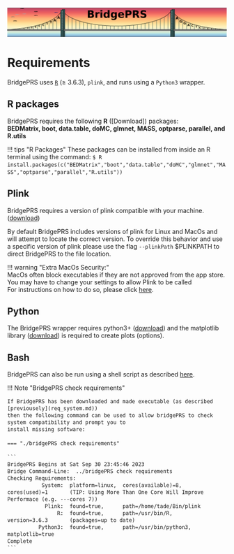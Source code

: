 ![Screenshot](img/slim/req_logo2.png)

# Requirements 

BridgePRS uses [`R`](https://www.r-project.org/) ($\geq$ 3.6.3), `plink`, and runs using a `Python3` wrapper. 


## R packages

BridgePRS requires the following **R** ([Download]) packages:   
**BEDMatrix, boot, data.table, doMC, glmnet, MASS, optparse, parallel, and R.utils**

!!! tips "R Packages"
    These packages can be installed from inside an R terminal using the command: 
        ```
        $ R 
        install.packages(c("BEDMatrix","boot","data.table","doMC","glmnet","MASS","optparse","parallel","R.utils")) 
        ```


## Plink 
BridgePRS requires a version of plink compatible with your machine. ([download](https://www.cog-genomics.org/plink/))

By default BridgePRS includes versions of plink for Linux and MacOs and will attempt to locate the correct version. 
To override this behavior and use a specific version of plink please use the flag `--plinkPath` $PLINKPATH to direct BridgePRS 
to the file location.  

!!! warning "Extra MacOs Security:"   
    MacOs often block executables if they are not approved from the app store.
    You may have to change your settings to allow Plink to be called  
    For instructions on how to do so, please click [here](req_mac.md).   




## Python
The BridgePRS wrapper requires python3+ ([download](https://www.python.org/downloads/)) and the matplotlib 
library ([download](https://matplotlib.org/stable/users/installing/index.html)) is required to create plots (options). 

## Bash
BridgePRS can also be run using a shell script as described [here](https://github.com/clivehoggart/BridgePRS).


!!! Note "BridgePRS check requirements" 


    If BridgePRS has been downloaded and made executable (as described [previousely](req_system.md)) 
    then the following command can be used to allow bridgePRS to check system compatibility and prompt you to 
    install missing software:  
    
    === "./bridgePRS check requirements" 

    ```
    BridgePRS Begins at Sat Sep 30 23:45:46 2023 
    Bridge Command-Line:  ../bridgePRS check requirements
    Checking Requirements:
               System:  platform=linux,  cores(available)=8,          cores(used)=1       (TIP: Using More Than One Core Will Improve Performace (e.g. ---cores 7))
                Plink:  found=true,      path=/home/tade/Bin/plink
                    R:  found=true,      path=/usr/bin/R,             version=3.6.3       (packages=up to date)                                            
              Python3:  found=true,      path=/usr/bin/python3,     matplotlib=true
    Complete
    ```

















